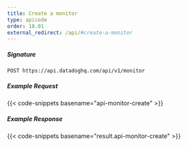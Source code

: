 ```yaml
---
title: Create a monitor
type: apicode
order: 18.01
external_redirect: /api/#create-a-monitor
---
```


##### Signature
`POST https://api.datadoghq.com/api/v1/monitor`
##### Example Request
{{< code-snippets basename="api-monitor-create" >}}
##### Example Response
{{< code-snippets basename="result.api-monitor-create" >}}

